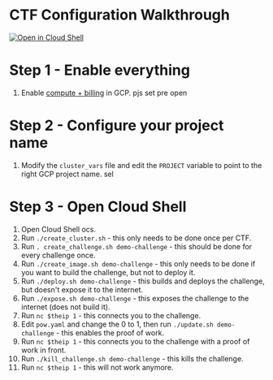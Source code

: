 # CTF Configuration Walkthrough

[![Open in Cloud Shell](https://gstatic.com/cloudssh/images/open-btn.png)](https://console.cloud.google.com/cloudshell/open?git_repo=https://github.com/sirdarckcat/35c3ctf_chals&tutorial=kubernetes/walkthrough.md)

# Step 1 - Enable everything
1. Enable [compute + billing](https://console.developers.google.com/apis/api/compute.googleapis.com/overview) in GCP.
<walkthrough-project-setup>pjs</walkthrough-project-setup>
<walkthrough-project-billing-setup>set</walkthrough-project-billing-setup>
<walkthrough-devshell-precreate>pre</walkthrough-devshell-precreate>
<walkthrough-editor-open-file filePath="kubernetes/">open</walkthrough-editor-open-file>

# Step 2 - Configure your project name
1. Modify the `cluster_vars` file and edit the `PROJECT` variable to point to the right GCP project name.
<walkthrough-editor-select-regex filePath="kubernetes/cluster_vars" regex="espr-k8s">sel</walkthrough-editor-select-regex>

# Step 3 - Open Cloud Shell
1. Open Cloud Shell <walkthrough-open-cloud-shell-button>ocs</walkthrough-open-cloud-shell-button>.
1. Run `./create_cluster.sh` - this only needs to be done once per CTF.
1. Run `. create_challenge.sh demo-challenge` - this should be done for every challenge once.
1. Run `./create_image.sh demo-challenge` - this only needs to be done if you want to build the challenge, but not to deploy it.
1. Run `./deploy.sh demo-challenge` - this builds and deploys the challenge, but doesn't expose it to the internet.
1. Run `./expose.sh demo-challenge` - this exposes the challenge to the internet (does not build it).
1. Run `nc $theip 1` - this connects you to the challenge.
1. Edit `pow.yaml` and change the 0 to 1, then run `./update.sh demo-challenge` - this enables the proof of work.
1. Run `nc $theip 1` - this connects you to the challenge with a proof of work in front.
1. Run `./kill_challenge.sh demo-challenge` - this kills the challenge.
1. Run `nc $theip 1` - this will not work anymore.
